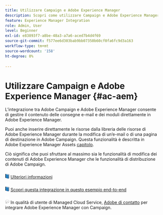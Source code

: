 ```yaml
---
title: Utilizzare Campaign e Adobe Experience Manager
description: Scopri come utilizzare Campaign e Adobe Experience Manager
feature: Experience Manager Integration
role: Admin, User
level: Beginner
exl-id: e83893f7-a8be-48a3-a7a6-aced7b4d4f69
source-git-commit: f577ee6d303bab9bb07350b60cf0fa6fc9d3a163
workflow-type: tm+mt
source-wordcount: '158'
ht-degree: 0%

---
```


# Utilizzare Campaign e Adobe Experience Manager {#ac-aem}

L’integrazione tra Adobe Campaign e Adobe Experience Manager consente di gestire il contenuto delle consegne e-mail e dei moduli direttamente in Adobe Experience Manager.

Puoi anche inserire direttamente le risorse dalla libreria delle risorse di Adobe Experience Manager durante la modifica di un’e-mail o di una pagina di destinazione in Adobe Campaign. Questa funzionalità è descritta in Adobe Experience Manager Assets [capitolo](https://experienceleague.adobe.com/docs/experience-manager-cloud-service/assets/overview.html).

Ciò significa che puoi sfruttare al massimo sia le funzionalità di modifica dei contenuti di Adobe Experience Manager che le funzionalità di distribuzione di Adobe Campaign.

![](../assets/do-not-localize/book.png) [Ulteriori informazioni](https://experienceleague.adobe.com/docs/experience-manager-65/administering/integration/campaignonpremise.html#aem-and-adobe-campaign-integration-workflow)

![](../assets/do-not-localize/book.png) [Scopri questa integrazione in questo esempio end-to-end](https://experienceleague.adobe.com/docs/campaign-classic/using/integrating-with-adobe-experience-cloud/adobe-experience-manager/creating-an-experience-manager-newsletter.html#integrating-with-adobe-experience-cloud)

![](../assets/do-not-localize/speech.png)  In qualità di utente di Managed Cloud Service, [Adobe di contatto](../start/campaign-faq.md#support) per integrare Adobe Experience Manager con Campaign.
